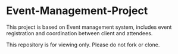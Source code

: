 # Event-Management-Project
This project is based on Event management system, includes event registration and coordination between client and attendees. 

This repository is for viewing only. Please do not fork or clone.
